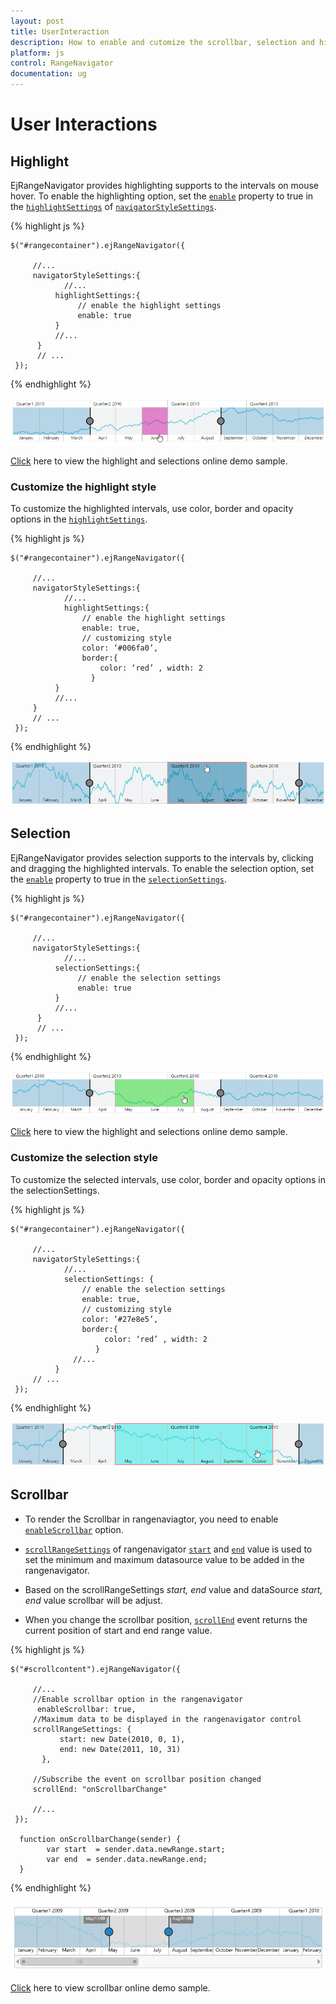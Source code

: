 ```yaml
---
layout: post
title: UserInteraction
description: How to enable and cutomize the scrollbar, selection and highlighting in Essential JavaScript RangeNavigator.
platform: js
control: RangeNavigator
documentation: ug
---
```


# User Interactions

## Highlight

EjRangeNavigator provides highlighting supports to the intervals on mouse hover. To enable the highlighting option, set the [`enable`](../api/ejrangenavigator#members:navigatorstylesettings-highlightsettings-enable) property to true in the [`highlightSettings`](../api/ejrangenavigator#members:navigatorstylesettings-highlightsettings) of [`navigatorStyleSettings`](../api/ejrangenavigator#members:navigatorstylesettings).

{% highlight js %}

    $("#rangecontainer").ejRangeNavigator({   
     
         //...   
         navigatorStyleSettings:{
                //...        
              highlightSettings:{
                   // enable the highlight settings
                   enable: true                                
              }    
              //...
          }
          // ...             
     });

{% endhighlight %}


![](/js/RangeNavigator/User-Interactions_images/User-Interactions_img1.png) 


[Click](http://js.syncfusion.com/demos/web/#!/azure/rangenavigator/highlight) here to view the highlight and selections online demo sample.

### Customize the highlight style

To customize the highlighted intervals, use color, border and opacity options in the [`highlightSettings`](../api/ejrangenavigator#members:navigatorstylesettings-highlightsettings).

{% highlight js %}

    $("#rangecontainer").ejRangeNavigator({   
     
         //...   
         navigatorStyleSettings:{
                //...        
                highlightSettings:{
                    // enable the highlight settings
                    enable: true,         
                    // customizing style
                    color: ‘#006fa0’,       
                    border:{
                        color: ‘red’ , width: 2
                      }        
              }
              //...
         }
         // ...             
     });


{% endhighlight %}

![](/js/RangeNavigator/User-Interactions_images/User-Interactions_img2.png)


## Selection

EjRangeNavigator provides selection supports to the intervals by, clicking and dragging the highlighted intervals. To enable the selection option, set the [`enable`](../api/ejrangenavigator#members:navigatorstylesettings-selectionsettings-enable) property to true in the [`selectionSettings`](../api/ejrangenavigator#members:navigatorstylesettings-selectionsettings).

{% highlight js %}

    $("#rangecontainer").ejRangeNavigator({   
     
         //...   
         navigatorStyleSettings:{
                //...        
              selectionSettings:{
                   // enable the selection settings
                   enable: true                                
              }    
              //...
          }
          // ...             
     });

{% endhighlight %}


![](/js/RangeNavigator/User-Interactions_images/User-Interactions_img3.png) 


[Click](http://js.syncfusion.com/demos/web/#!/azure/rangenavigator/highlight) here to view the highlight and selections online demo sample.

### Customize the selection style

To customize the selected intervals, use color, border and opacity options in the selectionSettings.

{% highlight js %}

    $("#rangecontainer").ejRangeNavigator({   
     
         //...   
         navigatorStyleSettings:{
                //...        
                selectionSettings: {
                    // enable the selection settings
                    enable: true,         
                    // customizing style
                    color: ‘#27e8e5’,       
                    border:{
                         color: ‘red’ , width: 2
                       }
                  //...
              }
         // ...             
     });


{% endhighlight %}

![](/js/RangeNavigator/User-Interactions_images/User-Interactions_img4.png)


## Scrollbar

* To render the Scrollbar in rangenaviagtor, you need to enable [`enableScrollbar`](../api/ejrangenavigator#members:enablescrollbar) option.
 
* [`scrollRangeSettings`](../api/ejrangenavigator#members:scrollrangesettings) of  rangenavigator [`start`](../api/ejrangenavigator#members:scrollrangesettings-start) and [`end`](../api/ejrangenavigator#members:scrollrangesettings-end) value is used to set the minimum and maximum datasource value to be added in the rangenavigator.
 
* Based on the scrollRangeSettings *start, end* value and dataSource *start, end* value scrollbar will be adjust.

* When you change the scrollbar position, [`scrollEnd`](../api/ejrangenavigator#events:scrollend) event returns the current position of start and end range value.

{% highlight js %}

    $("#scrollcontent").ejRangeNavigator({
          
         //...
         //Enable scrollbar option in the rangenavigator
          enableScrollbar: true,
         //Maximum data to be displayed in the rangenavigator control
         scrollRangeSettings: {
               start: new Date(2010, 0, 1),
               end: new Date(2011, 10, 31)
           },
           
         //Subscribe the event on scrollbar position changed           
         scrollEnd: "onScrollbarChange"
         
         //...
     });

      function onScrollbarChange(sender) {
            var start  = sender.data.newRange.start;
            var end  = sender.data.newRange.end;
      }

{% endhighlight %}

![](/js/RangeNavigator/User-Interactions_images/User-Interactions_img5.png)

[Click](http://js.syncfusion.com/demos/web/#!/azure/rangenavigator/scrollbar) here to view scrollbar online demo sample.